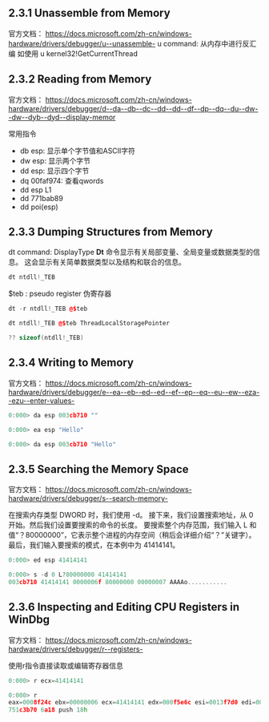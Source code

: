## 2.3.1 Unassemble from Memory
官方文档：
https://docs.microsoft.com/zh-cn/windows-hardware/drivers/debugger/u--unassemble-
u command: 从内存中进行反汇编
如使用 u kernel32!GetCurrentThread

## 2.3.2 Reading from Memory
官方文档：
https://docs.microsoft.com/zh-cn/windows-hardware/drivers/debugger/d--da--db--dc--dd--dd--df--dp--dq--du--dw--dw--dyb--dyd--display-memor

常用指令
- db esp: 显示单个字节值和ASCII字符
- dw esp: 显示两个字节
- dd esp: 显示四个字节
- dq 00faf974: 查看qwords
- dd esp L1
- dd 771bab89
- dd poi(esp)

## 2.3.3 Dumping Structures from Memory
dt command: DisplayType
**Dt** 命令显示有关局部变量、全局变量或数据类型的信息。 这会显示有关简单数据类型以及结构和联合的信息。

```C++
dt ntdll!_TEB
```

$teb : pseudo register 伪寄存器
```C++
dt -r ntdll!_TEB @$teb
```
 
```C++
dt ntdll!_TEB @$teb ThreadLocalStoragePointer
```
 
```C++
?? sizeof(ntdll!_TEB)
```

## 2.3.4 Writing to Memory
官方文档：
https://docs.microsoft.com/zh-cn/windows-hardware/drivers/debugger/e--ea--eb--ed--ed--ef--ep--eq--eu--ew--eza--ezu--enter-values-

```C++
0:000> da esp 003cb710 ""

0:000> ea esp "Hello"

0:000> da esp 003cb710 "Hello"
```

## 2.3.5 Searching the Memory Space
官方文档：
https://docs.microsoft.com/zh-cn/windows-hardware/drivers/debugger/s--search-memory-

在搜索内存类型 DWORD 时，我们使用 -d。 接下来，我们设置搜索地址，从 0 开始。然后我们设置要搜索的命令的长度。 要搜索整个内存范围，我们输入 L 和值“？80000000”，它表示整个进程的内存空间（稍后会详细介绍“？”关键字）。 最后，我们输入要搜索的模式，在本例中为 41414141。

```C++
0:000> ed esp 41414141

0:000> s -d 0 L?80000000 41414141  
003cb710 41414141 0000006f 80000000 00000007 AAAAo...........
```

##  2.3.6 Inspecting and Editing CPU Registers in WinDbg

官方文档：
https://docs.microsoft.com/zh-cn/windows-hardware/drivers/debugger/r--registers-

使用r指令直接读取或编辑寄存器信息
```C++
0:000> r ecx=41414141

0:000> r  
eax=0008f24c ebx=00000006 ecx=41414141 edx=000f5e6c esi=0013f7d0 edi=00000006 eip=751c3b70 esp=0008f228 ebp=0008f25c iopl=0 nv up ei pl nz na pe nc cs=001b ss=0023 ds=0023 es=0023 fs=003b gs=0000 efl=00200206 KERNELBASE!WriteFile:  
751c3b70 6a18 push 18h
```

